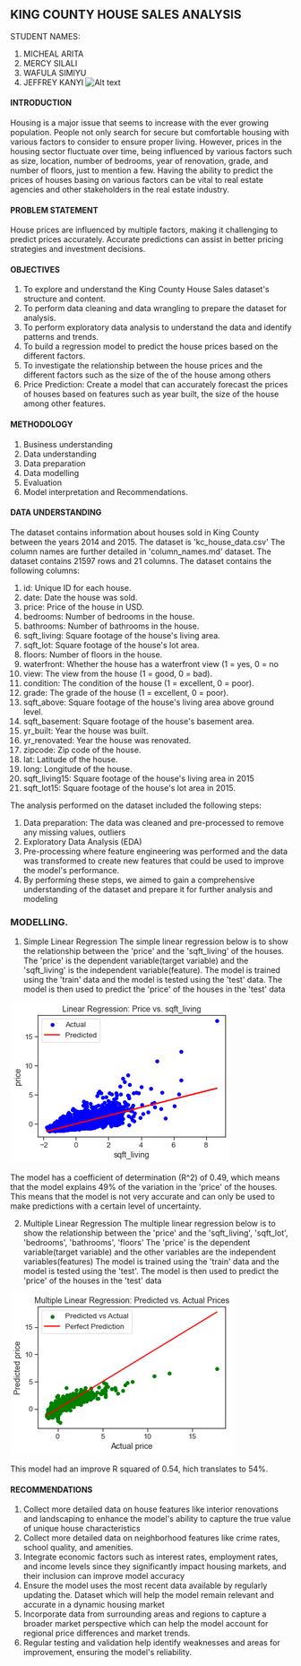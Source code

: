 ## KING COUNTY HOUSE SALES ANALYSIS
STUDENT NAMES:
1. MICHEAL ARITA
2. MERCY SILALI
3. WAFULA SIMIYU
4. JEFFREY KANYI
![Alt text](C:\Users\hp\Documents\Modelling-project\image.jpeg)

#### INTRODUCTION
Housing is a major issue that seems to increase with the ever growing population. People not only search for secure but comfortable housing with various factors to consider to ensure proper living. However, prices in the housing sector fluctuate over time, being influenced by various factors such as size, location, number of bedrooms, year of renovation, grade, and number of floors, just to mention a few. Having  the ability to predict the prices of houses basing on various factors can be vital to real estate agencies and other stakeholders in the real estate industry.

#### PROBLEM STATEMENT
House prices are influenced by multiple factors, making it challenging to predict prices accurately.
Accurate predictions can assist in better pricing strategies and investment decisions.

#### OBJECTIVES
1. To explore and understand the King County House Sales dataset's structure and content.
2. To perform data cleaning and data wrangling to prepare the dataset for analysis.
3. To perform exploratory data analysis to understand the data and identify patterns and trends.
4. To build a regression model to predict the house prices based on the different factors.
5. To investigate the relationship between the house prices and the different factors such as the size of the of the house among others
6. Price Prediction: Create a model that can accurately forecast the prices of houses based on features such as year built, the size of the house among other features.

#### METHODOLOGY
1. Business understanding
2. Data understanding
3. Data preparation
4. Data modelling
5. Evaluation
6. Model interpretation and Recommendations.


#### DATA UNDERSTANDING
The dataset contains information about houses sold in King County between the years 2014 and 2015. The dataset is 'kc_house_data.csv'
The column names are further detailed in 'column_names.md' dataset.
The dataset contains 21597 rows and 21 columns. The dataset contains the following columns:
1. id: Unique ID for each house.
2. date: Date the house was sold.
3. price: Price of the house in USD.
4. bedrooms: Number of bedrooms in the house.
5. bathrooms: Number of bathrooms in the house.
6. sqft_living: Square footage of the house's living area.
7. sqft_lot: Square footage of the house's lot area.
8. floors: Number of floors in the house.
9. waterfront: Whether the house has a waterfront view (1 = yes, 0 = no
10. view: The view from the house (1 = good, 0 = bad).
11. condition: The condition of the house (1 = excellent, 0 = poor).
12. grade: The grade of the house (1 = excellent, 0 = poor).
13. sqft_above: Square footage of the house's living area above ground level.
14. sqft_basement: Square footage of the house's basement area.
15. yr_built: Year the house was built.
16. yr_renovated: Year the house was renovated.
17. zipcode: Zip code of the house.
18. lat: Latitude of the house.
19. long: Longitude of the house.
20. sqft_living15: Square footage of the house's living area in 2015
21. sqft_lot15: Square footage of the house's lot area in 2015.

The analysis performed on the dataset included the following steps:

1. Data preparation: The data was cleaned and pre-processed to remove any missing values, outliers
2. Exploratory Data Analysis (EDA)
3. Pre-processing where feature engineering was performed and the data was transformed to create new features that could be used to improve the model's performance.
4. By performing these steps, we aimed to gain a comprehensive understanding of the dataset and prepare it for further analysis and modeling

### MODELLING.
1. Simple Linear Regression
The simple linear regression below is to show the relationship between the 'price' and the 'sqft_living' of the houses.
The 'price' is the dependent variable(target variable) and the 'sqft_living' is the independent variable(feature).
The model is trained using the 'train' data and the model is tested using the 'test' data. The model is then used to predict the 'price' of the houses in the 'test' data

![Alt text](linreg.png)

The model has a coefficient of determination (R^2) of 0.49, which means that the model explains 49% of the variation in the 'price' of the houses. This means that the model is not very accurate and can only be used to make predictions with a certain level of uncertainty.

2. Multiple Linear Regression
The multiple linear regression below is to show the relationship between the 'price' and the 'sqft_living', 'sqft_lot', 'bedrooms', 'bathrooms', 'floors'
The 'price' is the dependent variable(target variable) and the other variables are the independent variables(features)
The model is trained using the 'train' data and the model is tested using the 'test'. The model is then used to predict the 'price' of the houses in the 'test' data

![Alt text](multiplereg.png)

This model had an improve R squared of 0.54, hich translates to 54%.

#### RECOMMENDATIONS
1. Collect more detailed data on house features like interior renovations and  landscaping to enhance the model's ability to capture the true value of unique house characteristics
2. Collect more detailed data on neighborhood features like crime rates, school quality, and  amenities.
3. Integrate economic factors such as interest rates, employment rates, and income levels since they significantly impact housing markets, and their inclusion can improve model accuracy
4. Ensure the model uses the most recent data available by regularly updating the. Dataset which will help the model remain relevant and accurate in a dynamic housing market
5. Incorporate data from surrounding areas and regions to capture a broader market perspective which can help the model account for regional price differences and market trends.
6. Regular testing and validation help identify weaknesses and areas for improvement, ensuring the model's reliability.





